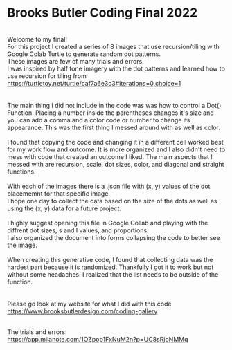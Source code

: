 # Brooks Butler Coding Final 2022
<br /> Welcome to my final!
<br /> For this project I created a series of 8 images that use recursion/tiling with Google Colab Turtle to generate random dot patterns. 
<br /> These images are few of many trials and errors. 
<br /> I was inspired by half tone imagery with the dot patterns and learned how to use recursion for tiling from https://turtletoy.net/turtle/caf7a6e3c3#iterations=0,choice=1 
<br /> 
<br /> 
<br /> The main thing I did not include in the code was was how to control a Dot() Function. Placing a number inside the parentheses changes it's size and you can add a comma and a color code or number to change its appearance. This was the first thing I messed around with as well as color. 
<br /> 
<br /> I found that copying the code and changing it in a different cell worked best for my work flow and outcome. It is more organized and I also didn't need to mess with code that created an outcome I liked. The main aspects that I messed with are recursion, scale, dot sizes, color, and diagonal and straight functions.
<br /> 
<br /> With each of the images there is a .json file with (x, y) values of the dot placememnt for that specific image. 
<br /> I hope one day to collect the data based on the size of the dots as well as using the (x, y) data for a future project. 
<br /> 
<br /> I highly suggest opening this file in Google Collab and playing with the diffrent dot sizes, s and l values, and proportions. 
<br /> I also organized the document into forms collapsing the code to better see the image. 
<br /> 
<br /> When creating this generative code, I found that collecting data was the hardest part because it is randomized. Thankfully I got it to work but not without some headaches. I realized that the list needs to be outside of the function. 
<br /> 
<br /> 
<br /> Please go look at my website for what I did with this code
<br /> https://www.brooksbutlerdesign.com/coding-gallery

<br />The trials and errors:
<br />https://app.milanote.com/1OZpop1FxNuM2n?p=UC8sRjoNMMq

